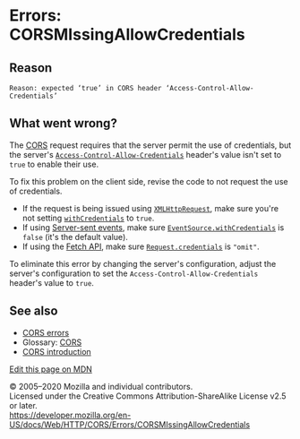 Errors: CORSMIssingAllowCredentials
===================================

Reason
------

    Reason: expected ‘true’ in CORS header ‘Access-Control-Allow-Credentials’

What went wrong?
----------------

The [CORS](https://developer.mozilla.org/en-US/docs/Glossary/CORS) request requires that the server permit the use of credentials, but the server's [`Access-Control-Allow-Credentials`](../../headers/access-control-allow-credentials) header's value isn't set to `true` to enable their use.

To fix this problem on the client side, revise the code to not request the use of credentials.

-   If the request is being issued using [`XMLHttpRequest`](https://developer.mozilla.org/en-US/docs/Web/API/XMLHttpRequest), make sure you're not setting [`withCredentials`](https://developer.mozilla.org/en-US/docs/Web/API/XMLHttpRequest/withCredentials) to `true`.
-   If using [Server-sent events](https://developer.mozilla.org/en-US/docs/Web/API/Server-sent_events), make sure [`EventSource.withCredentials`](https://developer.mozilla.org/en-US/docs/Web/API/EventSource/withCredentials) is `false` (it's the default value).
-   If using the [Fetch API](https://developer.mozilla.org/en-US/docs/Web/API/Fetch_API), make sure [`Request.credentials`](https://developer.mozilla.org/en-US/docs/Web/API/Request/credentials) is `"omit"`.

To eliminate this error by changing the server's configuration, adjust the server's configuration to set the `Access-Control-Allow-Credentials` header's value to `true`.

See also
--------

-   [CORS errors](../errors)
-   Glossary: [CORS](https://developer.mozilla.org/en-US/docs/Glossary/CORS)
-   [CORS introduction](../../cors)

<a href="https://developer.mozilla.org/en-US/docs/Web/HTTP/CORS/Errors/CORSMIssingAllowCredentials$edit" class="_attribution-link">Edit this page on MDN</a>

© 2005–2020 Mozilla and individual contributors.  
Licensed under the Creative Commons Attribution-ShareAlike License v2.5 or later.  
<a href="https://developer.mozilla.org/en-US/docs/Web/HTTP/CORS/Errors/CORSMIssingAllowCredentials" class="_attribution-link">https://developer.mozilla.org/en-US/docs/Web/HTTP/CORS/Errors/CORSMIssingAllowCredentials</a>
